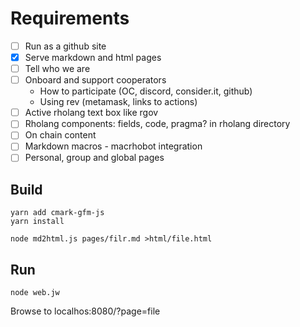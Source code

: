 # Requirements
- [ ] Run as a github site
- [x] Serve markdown and html pages
- [ ] Tell who we are
- [ ] Onboard and support cooperators
    - How to participate (OC, discord, consider.it, github)
    - Using rev (metamask, links to actions)
- [ ] Active rholang text box like rgov
- [ ] Rholang components: fields, code, pragma? in rholang directory
- [ ] On chain content
- [ ] Markdown macros - macrhobot integration
- [ ] Personal, group and global pages

## Build
```
yarn add cmark-gfm-js
yarn install

node md2html.js pages/filr.md >html/file.html
```
## Run
```
node web.jw
```
Browse to localhos:8080/?page=file
